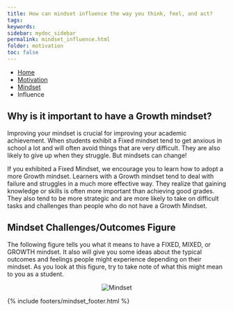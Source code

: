 ```yaml
---
title: How can mindset influence the way you think, feel, and act?
tags: 
keywords: 
sidebar: mydoc_sidebar
permalink: mindset_influence.html
folder: motivation
toc: false
---
```


<ul class="breadcrumb">
    <li><a href="index.html">Home</a></li>
    <li><a href="motivation.html">Motivation</a></li>
    <li><a href="mindset.html">Mindset</a></li>
    <li class="active">Influence</li>
</ul>

## Why is it important to have a Growth mindset?

Improving your mindset is crucial for improving your academic achievement. When students exhibit a Fixed mindset tend to get anxious in school a lot and will often avoid things that are very difficult. They are also likely to give up when they struggle. But mindsets can change!

If you exhibited a Fixed Mindset, we encourage you to learn how to adopt a more Growth mindset. Learners with a Growth mindset tend to deal with failure and struggles in a much more effective way. They realize that gaining knowledge or skills is often more important than achieving good grades. They also tend to be more strategic and are more likely to take on difficult tasks and challenges than people who do not have a Growth Mindset. 


## Mindset Challenges/Outcomes Figure 

The following figure tells you what it means to have a FIXED, MIXED, or GROWTH mindset. It also will give you some ideas about the typical outcomes and feelings people might experience depending on their mindset. As you look at this figure, try to take note of what this might mean to you as a student.

<center><img src='images/mindset.png' alt='Mindset' /></center>

{% include footers/mindset_footer.html %}
